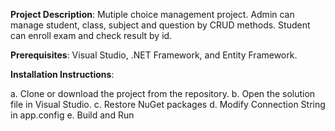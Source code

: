 **Project Description**: Mutiple choice management project. Admin can manage student, class, subject and question by CRUD methods. Student can enroll exam and check result by id.

**Prerequisites**: Visual Studio, .NET Framework, and Entity Framework.

**Installation Instructions**: 

a. Clone or download the project from the repository.
b. Open the solution file in Visual Studio.
c. Restore NuGet packages
d. Modify Connection String in app.config
e. Build and Run
